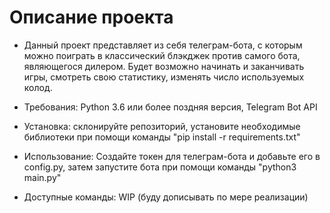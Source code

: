 # Описание проекта

* Данный проект представляет из себя телеграм-бота, с которым можно поиграть в классический блэкджек против самого бота, являющегося дилером. Будет возможно начинать и заканчивать игры, смотреть свою статистику, изменять число используемых колод.

* Требования: Python 3.6 или более поздняя версия, Telegram Bot API

* Установка: склонируйте репозиторий, установите необходимые библиотеки при помощи команды "pip install -r requirements.txt"

* Использование: Создайте токен для телеграм-бота и добавьте его в config.py, затем запустите бота при помощи команды "python3 main.py"

* Доступные команды: WIP (буду дописывать по мере реализации)
